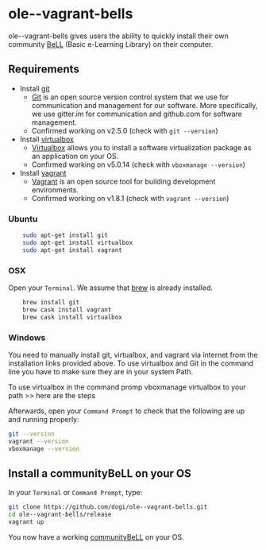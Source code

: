 # ole--vagrant-bells

ole--vagrant-bells gives users the ability to quickly install their own community [BeLL](https://github.com/open-learning-exchange/BeLL-Apps) (Basic e-Learning Library) on their computer. 

## Requirements
- Install [git](https://git-scm.com/downloads)
  - [Git](https://git-scm.com) is an open source version control system that we use for communication and management for our software. More specifically, we use gitter.im for communication and github.com for software management.
  - Confirmed working on v2.5.0 (check with `git --version`)
- Install [virtualbox](https://www.virtualbox.org/wiki/Downloads)
  - [Virtualbox](https://www.virtualbox.org) allows you to install a software virtualization package as an application on your OS. 
  - Confirmed working on v5.0.14 (check with `vboxmanage --version`)
- Install [vagrant](https://www.vagrantup.com/downloads.html)
  - [Vagrant](https://www.vagrantup.com) is an open source tool for building development environments. 
  - Confirmed working on v1.8.1 (check with `vagrant --version`)
 
### Ubuntu
```sh
    sudo apt-get install git
    sudo apt-get install virtualbox
    sudo apt-get install vagrant
```

### OSX
Open your `Terminal`. We assume that [brew](http://brew.sh/) is already installed.
```sh
    brew install git 
    brew cask install vagrant
    brew cask install virtualbox
```

### Windows
You need to manually install git, virtualbox, and vagrant via internet from the installation links provided above. To use virtualbox  and Git in the command line you have to make sure they are in your system Path.

To use virtualbox in the command promp vboxmanage virtualbox to your path >> here are the steps

Afterwards, open your `Command Prompt` to check that the following are up and running properly:
```sh
git --version
vagrant --version
vboxmanage --version  
```

## Install a communityBeLL on your OS
In your `Terminal` or `Command Prompt`, type:
```sh
git clone https://github.com/dogi/ole--vagrant-bells.git
cd ole--vagrant-bells/release
vagrant up
```

You now have a working [communityBeLL](http://127.0.0.1:5985/apps/_design/bell/MyApp/index.html) on your OS.
